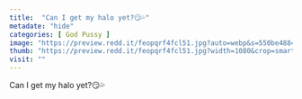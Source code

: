 ```yaml
---
title:  "Can I get my halo yet?😏💦"
metadate: "hide"
categories: [ God Pussy ]
image: "https://preview.redd.it/feopqrf4fcl51.jpg?auto=webp&s=550be4884edafe706b24fb2daef48ea7b7662c46"
thumb: "https://preview.redd.it/feopqrf4fcl51.jpg?width=1080&crop=smart&auto=webp&s=7ce0b8782f6daafe124372a03c94ff1429dfb94c"
visit: ""
---
```

Can I get my halo yet?😏💦

